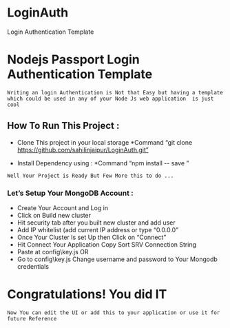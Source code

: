 # LoginAuth
Login Authentication Template

# Nodejs Passport Login Authentication Template
```
Writing an login Authentication is Not that Easy but having a template which could be used in any of your Node Js web application  is just cool
```
## How To Run This Project :

* Clone This project in your local storage
		*Command “git clone https://github.com/sahilinjaipur/LoginAuth.git”

* Install Dependency using :
                *Command “npm install -- save ”

```
Well Your Project is Ready But Few More this to do ...
```

### Let’s Setup Your MongoDB Account :
* Create Your  Account and Log in 
* Click on Build new cluster
* Hit security tab after you built new cluster and add user
* Add IP whitelist (add  current IP address or type “0.0.0.0”
* Once Your Cluster Is set Up then Click on “Connect”
* Hit Connect Your Application Copy Sort SRV Connection String 
* Paste at config\key.js 
        OR
* Go to config\key.js Change username and password to Your Mongodb credentials

# Congratulations! You did IT  
```
Now You can edit the UI or add this to your application or use it for future Reference 
```

